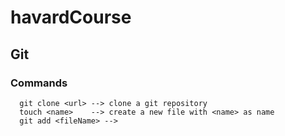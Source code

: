 # havardCourse

## Git

### Commands

```
  git clone <url> --> clone a git repository
  touch <name>    --> create a new file with <name> as name
  git add <fileName> --> 

```
